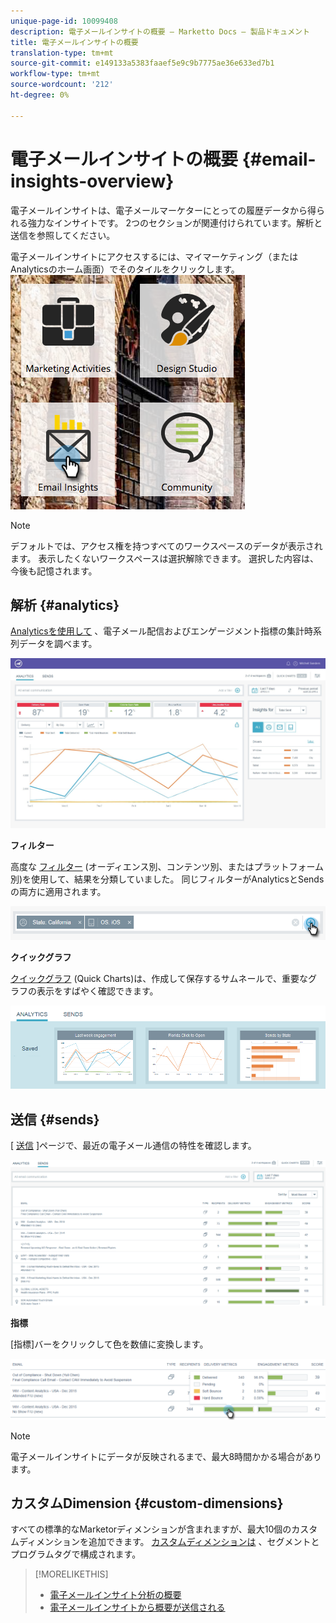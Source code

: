 ```yaml
---
unique-page-id: 10099408
description: 電子メールインサイトの概要 — Marketto Docs — 製品ドキュメント
title: 電子メールインサイトの概要
translation-type: tm+mt
source-git-commit: e149133a5383faaef5e9c9b7775ae36e633ed7b1
workflow-type: tm+mt
source-wordcount: '212'
ht-degree: 0%

---
```



# 電子メールインサイトの概要 {#email-insights-overview}

電子メールインサイトは、電子メールマーケターにとっての履歴データから得られる強力なインサイトです。 2つのセクションが関連付けられています。解析と送信を参照してください。

電子メールインサイトにアクセスするには、マイマーケティング（またはAnalyticsのホーム画面）でそのタイルをクリックします。   ![](assets/icon.png)

>[!NOTE]
>
>デフォルトでは、アクセス権を持つすべてのワークスペースのデータが表示されます。 表示したくないワークスペースは選択解除できます。 選択した内容は、今後も記憶されます。

## 解析 {#analytics}

[Analyticsを使用して](email-insights-analytics-overview.md) 、電子メール配信およびエンゲージメント指標の集計時系列データを調べます。

![](assets/emailanalytics.jpg)

**フィルター**

高度な [フィルター](filtering-in-email-insights.md) (オーディエンス別、コンテンツ別、またはプラットフォーム別)を使用して、結果を分類していました。 同じフィルターがAnalyticsとSendsの両方に適用されます。

![](assets/filter.png)

**クイックグラフ**

[クイックグラフ](email-insights-quick-charts.md) (Quick Charts)は、作成して保存するサムネールで、重要なグラフの表示をすばやく確認できます。

![](assets/three.png)

## 送信 {#sends}

[ [送信](email-insights-sends-overview.md) ]ページで、最近の電子メール通信の特性を確認します。

![](assets/two.png)

**指標**

[指標]バーをクリックして色を数値に変換します。

![](assets/delivery-metrics.png)

>[!NOTE]
>
>電子メールインサイトにデータが反映されるまで、最大8時間かかる場合があります。

## カスタムDimension {#custom-dimensions}

すべての標準的なMarketorディメンションが含まれますが、最大10個のカスタムディメンションを追加できます。 [カスタムディメンションは](custom-dimensions-for-email-insights.md) 、セグメントとプログラムタグで構成されます。

>[!MORELIKETHIS]
>
>* [電子メールインサイト分析の概要](email-insights-analytics-overview.md)
>* [電子メールインサイトから概要が送信される](email-insights-sends-overview.md)

>



